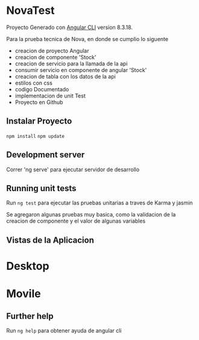 # NovaTest

Proyecto Generado con [Angular CLI](https://github.com/angular/angular-cli) version 8.3.18.

Para la prueba tecnica de Nova, en donde se cumplio lo siguente

- creacion de proyecto Angular
- creacion de componente 'Stock'
- creacion de servicio para la llamada de la api
- consumir servicio en componente de angular 'Stock'
- creacion de tabla con los datos de la api
- estilos con css
- codigo Documentado
- implementacion de unit Test
- Proyecto en Github

## Instalar Proyecto

`npm install`
`npm update`

## Development server

Correr 'ng serve' para ejecutar servidor de desarrollo

## Running unit tests

Run `ng test` para ejecutar las pruebas unitarias a traves de Karma y jasmin

Se agregaron algunas pruebas muy basica, como la validacion de la creacion de componente y el valor de algunas variables

## Vistas de la Aplicacion

# Desktop

# Movile


## Further help

Run `ng help` para obtener ayuda de angular cli
